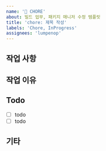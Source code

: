 ```yaml
---
name: '🔧 CHORE'
about: 빌드 업무, 패키지 매니저 수정 템플릿
title: 'chore: 제목 작성'
labels: 'Chore, InProgress'
assignees: 'lumpenop'
---
```


<!--
✅ labels와 assignees를 연결해주세요.
✅ 작업이 완료된 뒤, projects, milestones, developments를 연결해주세요. -->

## 작업 사항

<!-- 빌드 업무나 패키지 매니저 수정에 대한 설명을 작성해주세요. -->

## 작업 이유

<!-- 왜 이 작업이 필요한지 설명해주세요. -->

## Todo

- [ ] todo
- [ ] todo

## 기타

<!-- 필요한 경우 작성, 작업 과정에서 추가로 발견, 생성된 이슈의 경우, 해당 이슈의 게시물을 번호와 함께 연결해 주세요. -->
